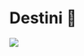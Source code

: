 # Destini 🤔

![](https://user-images.githubusercontent.com/53031/82463765-82ab9200-9abd-11ea-92e2-09eab514b181.png)
